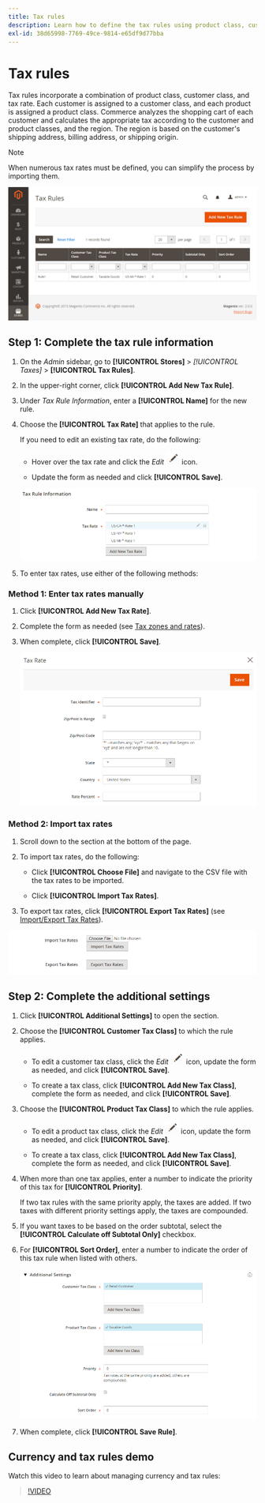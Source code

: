 ```yaml
---
title: Tax rules
description: Learn how to define the tax rules using product class, customer class, and tax rate.
exl-id: 38d65998-7769-49ce-9814-e65df9d77bba
---
```

# Tax rules

Tax rules incorporate a combination of product class, customer class, and tax rate. Each customer is assigned to a customer class, and each product is assigned a product class. Commerce analyzes the shopping cart of each customer and calculates the appropriate tax according to the customer and product classes, and the region. The region is based on the customer's shipping address, billing address, or shipping origin.

>[!NOTE]
>
>When numerous tax rates must be defined, you can simplify the process by importing them.

![Tax rules](./assets/tax-rules.png)<!-- zoom -->

## Step 1: Complete the tax rule information

1. On the _Admin_ sidebar, go to **[!UICONTROL Stores]** > _[!UICONTROL Taxes]_ > **[!UICONTROL Tax Rules]**.

1. In the upper-right corner, click **[!UICONTROL Add New Tax Rule]**.

1. Under _Tax Rule Information_, enter a **[!UICONTROL Name]** for the new rule.

1. Choose the **[!UICONTROL Tax Rate]** that applies to the rule.

   If you need to edit an existing tax rate, do the following:

   - Hover over the tax rate and click the _Edit_ ![Pencil icon](../assets/icon-edit-pencil.png) icon.

   - Update the form as needed and click **[!UICONTROL Save]**.

   ![Tax Rule Information](./assets/tax-rule-information.png)<!-- zoom -->

1. To enter tax rates, use either of the following methods:

### Method 1: Enter tax rates manually

1. Click **[!UICONTROL Add New Tax Rate]**.

1. Complete the form as needed (see [Tax zones and rates](tax-zones-rates.md)).

1. When complete, click **[!UICONTROL Save]**.

   ![New Tax Rate](./assets/tax-rate-create-new.png)<!-- zoom -->

### Method 2: Import tax rates

1. Scroll down to the section at the bottom of the page.

1. To import tax rates, do the following:

   - Click **[!UICONTROL Choose File]** and navigate to the CSV file with the tax rates to be imported.

   - Click **[!UICONTROL Import Tax Rates]**.

1. To export tax rates, click **[!UICONTROL Export Tax Rates]** (see [Import/Export Tax Rates](https://docs.magento.com/user-guide/system/data-transfer-tax-rates.html)).

![Import / Export Tax Rates](./assets/tax-rule-new-import-export.png)<!-- zoom -->

## Step 2: Complete the additional settings

1. Click **[!UICONTROL Additional Settings]** to open the section.

1. Choose the **[!UICONTROL Customer Tax Class]** to which the rule applies.

   - To edit a customer tax class, click the _Edit_ ![Pencil icon](../assets/icon-edit-pencil.png) icon, update the form as needed, and click **[!UICONTROL Save]**.

   - To create a tax class, click **[!UICONTROL Add New Tax Class]**, complete the form as needed, and click **[!UICONTROL Save]**.

1. Choose the **[!UICONTROL Product Tax Class]** to which the rule applies.

   - To edit a product tax class, click the _Edit_ ![Pencil icon](../assets/icon-edit-pencil.png) icon, update the form as needed, and click **[!UICONTROL Save]**.

   - To create a tax class, click **[!UICONTROL Add New Tax Class]**, complete the form as needed, and click **[!UICONTROL Save]**.

1. When more than one tax applies, enter a number to indicate the priority of this tax for **[!UICONTROL Priority]**.

   If two tax rules with the same priority apply, the taxes are added. If two taxes with different priority settings apply, the taxes are compounded.

1. If you want taxes to be based on the order subtotal, select the **[!UICONTROL Calculate off Subtotal Only]** checkbox.

1. For **[!UICONTROL Sort Order]**, enter a number to indicate the order of this tax rule when listed with others.

   ![Additional Settings](./assets/tax-rule-new-additional-settings.png)<!-- zoom -->

1. When complete, click **[!UICONTROL Save Rule]**.

## Currency and tax rules demo

Watch this video to learn about managing currency and tax rules:

>[!VIDEO](https://video.tv.adobe.com/v/343657/?quality=12)
